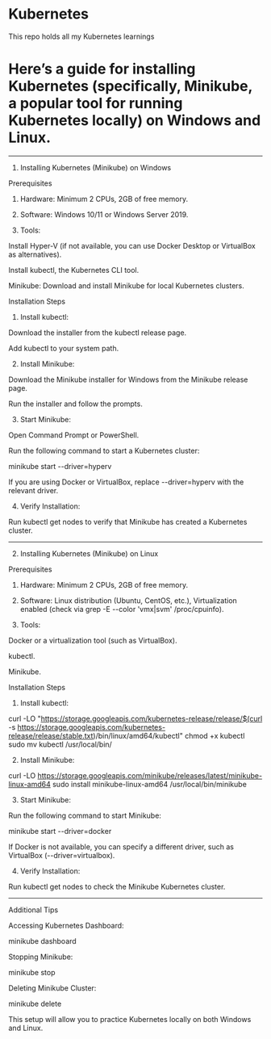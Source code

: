 # Kubernetes
This repo holds all my Kubernetes learnings
# Here’s a guide for installing Kubernetes (specifically, Minikube, a popular tool for running Kubernetes locally) on Windows and Linux.


---

1. Installing Kubernetes (Minikube) on Windows

Prerequisites

1. Hardware: Minimum 2 CPUs, 2GB of free memory.


2. Software: Windows 10/11 or Windows Server 2019.


3. Tools:

Install Hyper-V (if not available, you can use Docker Desktop or VirtualBox as alternatives).

Install kubectl, the Kubernetes CLI tool.

Minikube: Download and install Minikube for local Kubernetes clusters.




Installation Steps

1. Install kubectl:

Download the installer from the kubectl release page.

Add kubectl to your system path.



2. Install Minikube:

Download the Minikube installer for Windows from the Minikube release page.

Run the installer and follow the prompts.



3. Start Minikube:

Open Command Prompt or PowerShell.

Run the following command to start a Kubernetes cluster:

minikube start --driver=hyperv

If you are using Docker or VirtualBox, replace --driver=hyperv with the relevant driver.



4. Verify Installation:

Run kubectl get nodes to verify that Minikube has created a Kubernetes cluster.





---

2. Installing Kubernetes (Minikube) on Linux

Prerequisites

1. Hardware: Minimum 2 CPUs, 2GB of free memory.


2. Software: Linux distribution (Ubuntu, CentOS, etc.), Virtualization enabled (check via grep -E --color 'vmx|svm' /proc/cpuinfo).


3. Tools:

Docker or a virtualization tool (such as VirtualBox).

kubectl.

Minikube.




Installation Steps

1. Install kubectl:

curl -LO "https://storage.googleapis.com/kubernetes-release/release/$(curl -s https://storage.googleapis.com/kubernetes-release/release/stable.txt)/bin/linux/amd64/kubectl"
chmod +x kubectl
sudo mv kubectl /usr/local/bin/


2. Install Minikube:

curl -LO https://storage.googleapis.com/minikube/releases/latest/minikube-linux-amd64
sudo install minikube-linux-amd64 /usr/local/bin/minikube


3. Start Minikube:

Run the following command to start Minikube:

minikube start --driver=docker

If Docker is not available, you can specify a different driver, such as VirtualBox (--driver=virtualbox).



4. Verify Installation:

Run kubectl get nodes to check the Minikube Kubernetes cluster.





---

Additional Tips

Accessing Kubernetes Dashboard:

minikube dashboard

Stopping Minikube:

minikube stop

Deleting Minikube Cluster:

minikube delete


This setup will allow you to practice Kubernetes locally on both Windows and Linux.

